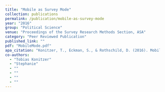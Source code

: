 ```yaml
---
title: "Mobile as Survey Mode"
collection: publications
permalink: /publication/mobile-as-survey-mode
year: "2016"
group: "Political Science"
venue: "Proceedings of the Survey Research Methods Section, ASA"
category: "Peer Reviewed Publication"
published_link: ""
pdf: "MobileMode.pdf"
apa_citation: "Konitzer, T., Eckman, S., & Rothschild, D. (2016). Mobile as Survey Mode."
co-authors:
  - "Tobias Konitzer"
  - "Stephanie"
  - ""
  - ""
  - ""
  - ""
---
```

